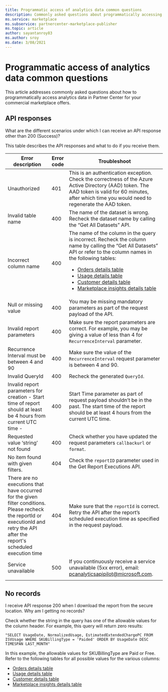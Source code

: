 ```yaml
---
title: Programmatic access of analytics data common questions
description: Commonly asked questions about programmatically accessing analytics data in Partner Center for your commercial marketplace offers. 
ms.service: marketplace 
ms.subservice: partnercenter-marketplace-publisher
ms.topic: article
author: sayantanroy83
ms.author: sroy
ms.date: 3/08/2021
---
```


# Programmatic access of analytics data common questions

This article addresses commonly asked questions about how to programmatically access analytics data in Partner Center for your commercial marketplace offers.

## API responses

What are the different scenarios under which I can receive an API response other than 200 (Success)?

This table describes the API responses and what to do if you receive them.

| Error description | Error code | Troubleshoot |
| ------------ | ------------- | ------------- |
| Unauthorized | 401 | This is an authentication exception. Check the correctness of the Azure Active Directory (AAD) token. The AAD token is valid for 60 minutes, after which time you would need to regenerate the AAD token. |
| Invalid table name | 400 | The name of the dataset is wrong. Recheck the dataset name by calling the “Get All Datasets” API. |
| Incorrect column name | 400| The name of the column in the query is incorrect. Recheck the column name by calling the “Get All Datasets” API or refer to the column names in the following tables:<br><ul><li>[Orders details table](orders-dashboard.md#orders-details-table)</li><li>[Usage details table](usage-dashboard.md#usage-details-table)</li><li>[Customer details table](customer-dashboard.md#customer-details-table)</li><li>[Marketplace insights details table](insights-dashboard.md#marketplace-insights-details-table)</li></UL> |
| Null or missing value | 400 | You may be missing mandatory parameters as part of the request payload of the API. |
| Invalid report parameters | 400 | Make sure the report parameters are correct. For example, you may be giving a value of less than 4 for `RecurrenceInterval` parameter. |
| Recurrence Interval must be between 4 and 90 | 400 | Make sure the value of the `RecurrenceInterval` request parameter is between 4 and 90. |
| Invalid QueryId | 400 | Recheck the generated `QueryId`. |
| Invalid report parameters for creation - Start time of report should at least be 4 hours from current UTC time - | 400 | Start Time parameter as part of request payload shouldn’t be in the past. The start time of the report should be at least 4 hours from the current UTC time. |
| Requested value ‘string’ not found | 400 | Check whether you have updated the request parameters `callbackurl` or `format`. |
| No item found with given filters. | 404 | Check the `reportID` parameter used in the Get Report Executions API. |
| There are no executions that have occurred for the given filter conditions. Please recheck the reportId or executionId and retry the API after the report's scheduled execution time | 404 | Make sure that the `reportId` is correct. Retry the API after the report’s scheduled execution time as specified in the request payload. |
| Service unavailable | 500 | If you continuously receive a service unavailable (5xx error), email: [pcanalyticsapipilot@microsoft.com](mailto:pcanalyticsapipilot@microsoft.com). |
||||

## No records

I receive API response 200 when I download the report from the secure location. Why am I getting no records?

Check whether the string in the query has one of the allowable values for the column header. For example, this query will return zero results:

`"SELECT UsageDate, NormalizedUsage, EstimatedExtendedChargePC FROM ISVUsage WHERE SKUBillingType = 'Paided' ORDER BY UsageDate DESC TIMESPAN LAST_MONTH"`

In this example, the allowable values for SKUBillingType are Paid or Free. Refer to the following tables for all possible values for the various columns:

- [Orders details table](orders-dashboard.md#orders-details-table)
- [Usage details table](usage-dashboard.md#usage-details-table)
- [Customer details table](customer-dashboard.md#customer-details-table)
- [Marketplace insights details table](insights-dashboard.md#marketplace-insights-details-table)
